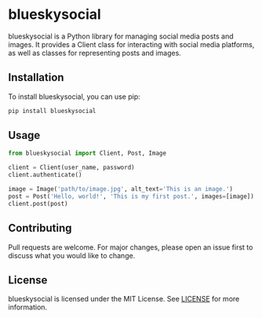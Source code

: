 # blueskysocial

blueskysocial is a Python library for managing social media posts and images. It provides a Client class for interacting with social media platforms, as well as classes for representing posts and images.

## Installation

To install blueskysocial, you can use pip:

```bash
pip install blueskysocial
```

## Usage

```python
from blueskysocial import Client, Post, Image

client = Client(user_name, password)
client.authenticate()

image = Image('path/to/image.jpg', alt_text='This is an image.')
post = Post('Hello, world!', 'This is my first post.', images=[image])
client.post(post)
```

## Contributing
Pull requests are welcome. For major changes, please open an issue first to discuss what you would like to change.

## License
blueskysocial is licensed under the MIT License. See [LICENSE](LICENSE) for more information.
```
